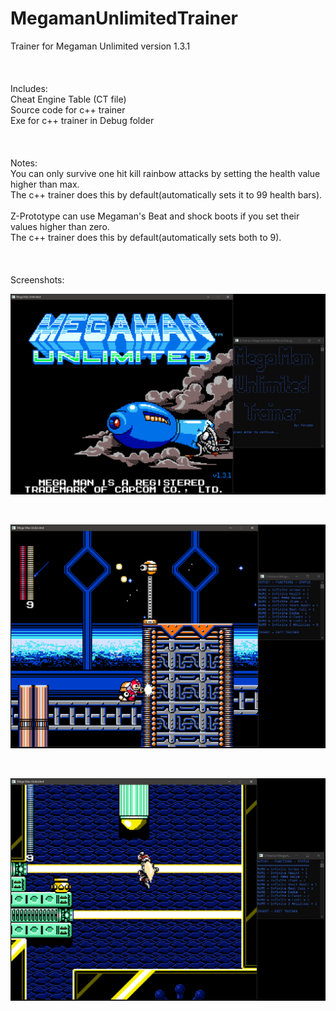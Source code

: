 # MegamanUnlimitedTrainer
Trainer for Megaman Unlimited version 1.3.1
<br>
<br>
<br>
<br>
Includes:
<br>
Cheat Engine Table (CT file)
<br>
Source code for c++ trainer
<br>
Exe for c++ trainer in Debug folder
<br>
<br>
<br>
<br>
Notes:
<br>
You can only survive one hit kill rainbow attacks by setting the health value higher than max.
<br>
The c++ trainer does this by default(automatically sets it to 99 health bars).
<br>
<br>
Z-Prototype can use Megaman's Beat and shock boots if you set their values higher than zero.
<br>
The c++ trainer does this by default(automatically sets both to 9).
<br>
<br>
<br>
<br>
Screenshots:
<br>
<p align="center">
  <img src="./screenshots/1.PNG" />
</p>
<br>
<p align="center">
  <img src="./screenshots/2.PNG" />
</p>
<br>
<p align="center">
  <img src="./screenshots/3.PNG" />
</p>
